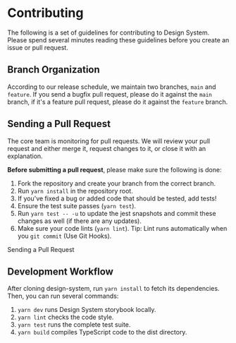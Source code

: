 # Contributing

The following is a set of guidelines for contributing to Design System. Please spend several minutes reading these guidelines before you create an issue or pull request.

## Branch Organization

According to our release schedule, we maintain two branches, `main` and `feature`. If you send a bugfix pull request, please do it against the `main` branch, if it's a feature pull request, please do it against the `feature` branch.

## Sending a Pull Request

The core team is monitoring for pull requests. We will review your pull request and either merge it, request changes to it, or close it with an explanation.

**Before submitting a pull request**, please make sure the following is done:

1. Fork the repository and create your branch from the correct branch.
2. Run `yarn install` in the repository root.
3. If you've fixed a bug or added code that should be tested, add tests!
4. Ensure the test suite passes (`yarn test`).
5. Run `yarn test -- -u` to update the jest snapshots and commit these changes as well (if there are any updates).
6. Make sure your code lints (`yarn lint`). Tip: Lint runs automatically when you `git commit` (Use Git Hooks).

Sending a Pull Request

## Development Workflow

After cloning design-system, run `yarn install` to fetch its dependencies. Then, you can run several commands:

1. `yarn dev` runs Design System storybook locally.
2. `yarn lint` checks the code style.
3. `yarn test` runs the complete test suite.
4. `yarn build` compiles TypeScript code to the dist directory.
